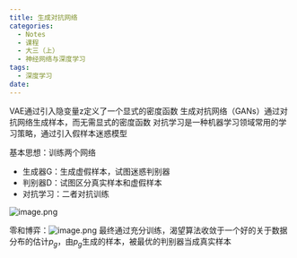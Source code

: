 ```yaml
---
title: 生成对抗网络
categories:
  - Notes
  - 课程
  - 大三（上）
  - 神经网络与深度学习
tags:
  - 深度学习
date:
---
```

VAE通过引入隐变量z定义了一个显式的密度函数
生成对抗网络（GANs）通过对抗网络生成样本，而无需显式的密度函数
对抗学习是一种机器学习领域常用的学习策略，通过引入假样本迷惑模型

基本思想：训练两个网络
- 生成器G：生成虚假样本，试图迷惑判别器
- 判别器D：试图区分真实样本和虚假样本
- 对抗学习：二者对抗训练

![image.png](https://cdn.jsdelivr.net/gh/zhengyangWang1/image@main/img/20231109114252.png)

零和博弈：![image.png](https://cdn.jsdelivr.net/gh/zhengyangWang1/image@main/img/20231109114538.png)
最终通过充分训练，渴望算法收敛于一个好的关于数据分布的估计$p_g$，由$p_g$生成的样本，被最优的判别器当成真实样本


